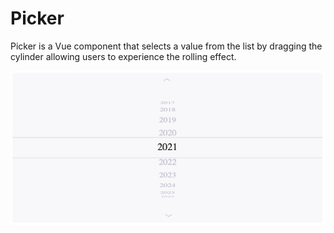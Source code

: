 # Picker

Picker is a Vue component that selects a value from the list by dragging the cylinder allowing users to experience the rolling effect.

![](./public/screen.png)
